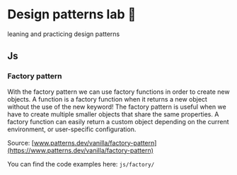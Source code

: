 # Design patterns lab 🧪

leaning and practicing design patterns

## Js

### Factory pattern

With the factory pattern we can use factory functions in order to create new objects. A function is a factory function when it returns a new object without the use of the new keyword!
The factory pattern is useful when we have to create multiple smaller objects that share the same properties. A factory function can easily return a custom object depending on the current environment, or user-specific configuration.

Source: [www.patterns.dev/vanilla/factory-pattern](https://www.patterns.dev/vanilla/factory-pattern)

You can find the code examples here: `js/factory/`
